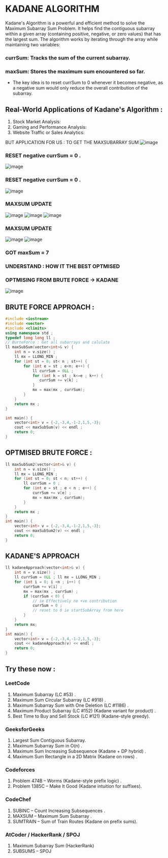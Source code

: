 # KADANE ALGORITHM 
Kadane's Algorithm is a powerful and efficient method to solve the Maximum Subarray Sum Problem. It helps find the contiguous subarray within a given array (containing positive, negative, or zero values) that has the largest sum.
The algorithm works by iterating through the array while maintaining two variables:
### currSum: Tracks the sum of the current subarray.
### maxSum: Stores the maximum sum encountered so far.
- The key idea is to reset currSum to 0 whenever it becomes negative, as a negative sum would only reduce the overall contribution of the subarray.
## Real-World Applications of Kadane's Algorithm :
1) Stock Market Analysis:
2) Gaming and Performance Analysis:
3) Website Traffic or Sales Analytics:

BUT APPLICATION FOR US :  TO GET THE MAXSUBARRAY SUM 
![image](https://github.com/user-attachments/assets/135b9f85-64ac-4e91-929a-304c5ecd6e29)
### RESET negative currSum = 0 .
![image](https://github.com/user-attachments/assets/779a7d1f-e45a-4687-a64b-cb872592b7ad)
### RESET negative currSum = 0 .
![image](https://github.com/user-attachments/assets/d2c50bbe-1805-42cc-98ab-6f22b970236f)
### MAXSUM UPDATE 
![image](https://github.com/user-attachments/assets/e4fe38db-cf41-4e2b-af6d-e76812ac291b)
![image](https://github.com/user-attachments/assets/2ad290e1-a00c-4afd-9c06-8ca96d3f2ebd)
![image](https://github.com/user-attachments/assets/9a4de2de-23c5-4e81-81e5-43ef03e400ed)
### MAXSUM UPDATE 
![image](https://github.com/user-attachments/assets/234e4105-9c6d-4fd2-bdac-8327762a79c3)
![image](https://github.com/user-attachments/assets/be8ef862-e457-4598-bc19-6ac725adcfcb)

### GOT maxSum = 7 

### UNDERSTAND : HOW IT THE BEST OPTMISED 
### OPTMISING FROM BRUTE FORCE -> KADANE
![image](https://github.com/user-attachments/assets/0d392aef-5ea9-4942-a80f-5570babf5593)

## BRUTE FORCE APPROACH : 
```cpp
#include <iostream>
#include <vector>
#include <climits>
using namespace std ;
typedef long long ll ;
// BurteForce : Get all subarrays and calulate
ll maxSubSum(vector<int>& v) {
    int n = v.size() ;
    ll mx = LLONG_MIN ;
    for (int st = 0; st< n ; st++) {
        for (int e = st ; e<n; e++) {
            ll currSum = 0LL ;
            for (int k = st ; k<=e ; k++) {
               currSum += v[k] ; 
            }
            mx = max(mx , currSum);
        }
    }
    return mx ;
}

int main() {
    vector<int> v = {-2,-3,4,-1-2,1,5,-3};
    cout << maxSubSum(v) << endl ;
    return 0;
}
```

## OPTMISED BRUTE FORCE :
```cpp
ll maxSubSum2(vector<int>& v) {
    int n = v.size() ;
    ll mx = LLONG_MIN ;
    for (int st = 0; st < n; st++) {
        ll currSum = 0 ;
        for (int e = st ; e < n ; e++) {
            currSum += v[e] ;
            mx = max(mx , currSum);
        }
    }
    return mx ;
}
int main() {
    vector<int> v = {-2,-3,4,-1-2,1,5,-3};
    cout << maxSubSum2(v) << endl ;
    return 0;
}
```

## KADANE'S APPROACH 
```cpp 
ll kadaneApproach(vector<int>& v) {
    int n = v.size() ;
    ll currSum = 0LL ; ll mx = LLONG_MIN ;
    for (int i = 0; i <n ; i++) {
        currSum += v[i] ;
        mx = max(mx , currSum) ;
        if (currSum < 0) {
            // ie Effectively no +ve contribution
            currSum = 0 ;
            // reset to 0 ie startSubArray from here
        }
    }
    return mx;
}
int main() {
    vector<int> v = {-2,-3,4,-1-2,1,5,-3};
    cout << kadaneApproach(v) << endl ;
    return 0;
}
```

## Try these now : 
### LeetCode
1) Maximum Subarray (LC #53) .
2) Maximum Sum Circular Subarray (LC #918) .
3) Maximum Subarray Sum with One Deletion (LC #1186) .
4) Maximum Product Subarray (LC #152) (Kadane variant for product) .
5) Best Time to Buy and Sell Stock (LC #121) (Kadane-style greedy).

### GeeksforGeeks
1) Largest Sum Contiguous Subarray.
2) Maximum Subarray Sum in O(n) .
3) Maximum Sum Increasing Subsequence (Kadane + DP hybrid) .
4) Maximum Sum Rectangle in a 2D Matrix (Kadane on rows) .

### Codeforces
1) Problem 474B – Worms (Kadane-style prefix logic) .
2) Problem 1385C – Make It Good (Kadane intuition for suffixes).

### CodeChef
1) SUBINC – Count Increasing Subsequences .
2) MAXSUM – Maximum Sum Subarray .
3) SUMTRAIN – Sum of Train Routes (Kadane on prefix sums).

### AtCoder / HackerRank / SPOJ
1) Maximum Subarray Sum (HackerRank)
2) SUBSUMS – SPOJ
